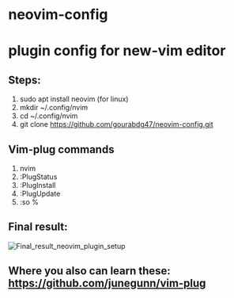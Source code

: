 # neovim-config
# plugin config for new-vim editor

## Steps:
1. sudo apt install neovim (for linux)
2. mkdir ~/.config/nvim
3. cd ~/.config/nvim
4. git clone https://github.com/gourabdg47/neovim-config.git

## Vim-plug commands
1. nvim
2. :PlugStatus
3. :PlugInstall 
4. :PlugUpdate
5. :so %

## Final result:
![Final_result_neovim_plugin_setup](https://i.ibb.co/D4jhrgm/neo-vim-forgit.png)

## Where you also can learn these: https://github.com/junegunn/vim-plug
